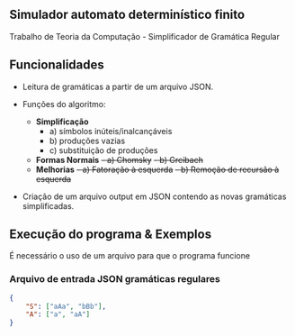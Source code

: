 ## Simulador automato determinístico finito

Trabalho de Teoria da Computação - Simplificador de Gramática Regular

## Funcionalidades

- Leitura de gramáticas a partir de um arquivo JSON.

- Funções do algoritmo:
  - **Simplificação**
    - a) símbolos inúteis/inalcançáveis
    - b) produções vazias
    - c) substituição de produções
  - **Formas Normais**
    ~~- a) Chomsky~~
    ~~- b) Greibach~~
  - **Melhorias**
    ~~- a) Fatoração à esquerda~~
    ~~- b) Remoção de recursão à esquerda~~

- Criação de um arquivo output em JSON contendo as novas gramáticas simplificadas.

## Execução do programa & Exemplos

É necessário o uso de um arquivo para que o programa funcione

### Arquivo de entrada JSON gramáticas regulares

```json
{
    "S": ["aAa", "bBb"],
    "A": ["a", "aA"]
}
